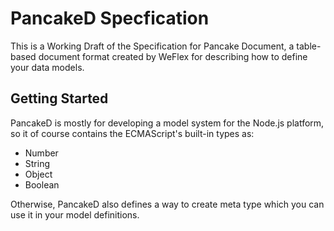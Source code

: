 # PancakeD Specfication

This is a Working Draft of the Specification for Pancake Document, a table-based document format
created by WeFlex for describing how to define your data models.

## Getting Started

PancakeD is mostly for developing a model system for the Node.js platform, so it of course contains
the ECMAScript's built-in types as:

- Number
- String
- Object
- Boolean

Otherwise, PancakeD also defines a way to create meta type which you can use it in your model
definitions.